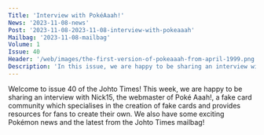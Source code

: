 ```yaml
---
Title: 'Interview with PokéAaah!'
News: '2023-11-08-news'
Post: '2023-11-08-2023-11-08-interview-with-pokeaaah'
Mailbag: '2023-11-08-mailbag'
Volume: 1
Issue: 40
Header: '/web/images/the-first-version-of-pokeaaah-from-april-1999.png'
Description: 'In this issue, we are happy to be sharing an interview with Nick15, from the fake card community Poké Aaah!, lots of exciting Pokémon news, and more from the Johto Times mailbag!'
---
```

Welcome to issue 40 of the Johto Times! This week, we are happy to be sharing an interview with Nick15, the webmaster of Poké Aaah!, a fake card community which specialises in the creation of fake cards and provides resources for fans to create their own. We also have some exciting Pokémon news and the latest from the Johto Times mailbag!